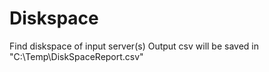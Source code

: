 # Diskspace
Find diskspace of input server(s)
Output csv will be saved in "C:\Temp\DiskSpaceReport.csv"

